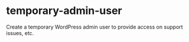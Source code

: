 temporary-admin-user
====================

Create a temporary WordPress admin user to provide access on support issues, etc.
